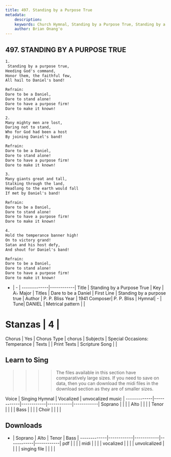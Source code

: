 ```yaml
---
title: 497. Standing by a Purpose True
metadata:
    description: 
    keywords: Church Hymnal, Standing by a Purpose True, Standing by a purpose true, Dare to be a Daniel
    author: Brian Onang'o
---
```



## 497. STANDING BY A PURPOSE TRUE

```txt
1.
 Standing by a purpose true, 
Heeding God's command, 
Honor them, the faithful few, 
All hail to Daniel's band! 

Refrain:
Dare to be a Daniel, 
Dare to stand alone! 
Dare to have a purpose firm! 
Dare to make it known! 

2.
Many mighty men are lost, 
Daring not to stand, 
Who for God had been a host 
By joining Daniel's band! 

Refrain:
Dare to be a Daniel, 
Dare to stand alone! 
Dare to have a purpose firm! 
Dare to make it known! 

3.
Many giants great and tall, 
Stalking through the land, 
Headlong to the earth would fall 
If met by Daniel's band! 

Refrain:
Dare to be a Daniel, 
Dare to stand alone! 
Dare to have a purpose firm! 
Dare to make it known! 

4.
Hold the temperance banner high! 
On to victory grand! 
Satan and his host defy, 
And shout for Daniel's band!

Refrain:
Dare to be a Daniel, 
Dare to stand alone! 
Dare to have a purpose firm! 
Dare to make it known! 

```

- |   -  |
-------------|------------|
Title | Standing by a Purpose True |
Key | A♭ Major |
Titles | Dare to be a Daniel |
First Line | Standing by a purpose true |
Author | P. P. Bliss
Year | 1941
Composer| P. P. Bliss |
Hymnal|  - |
Tune| DANIEL |
Metrical pattern | |
# Stanzas | 4 |
Chorus | Yes |
Chorus Type | chorus |
Subjects | Special Occasions: Temperance |
Texts |  |
Print Texts | 
Scripture Song |  |
  
## Learn to Sing

>>>> The files available in this section have comparatively large sizes. If you need to save on data, then you can download the midi files in the download section as they are of smaller sizes.

Voice |  Singing Hymnal | Vocalized | unvocalized music |
-------------|------------|------------|------------|------------|
Soprano | | | |
Alto | | | |
Tenor | | | |
Bass | | | |
Choir | | | |

## Downloads

- |  Soprano | Alto | Tenor | Bass |
-------------|------------|------------|------------|------------|
pdf | | | |
midi | | | |
vocalized | | | |
unvolcalized | | | |
singing file | | | |
  